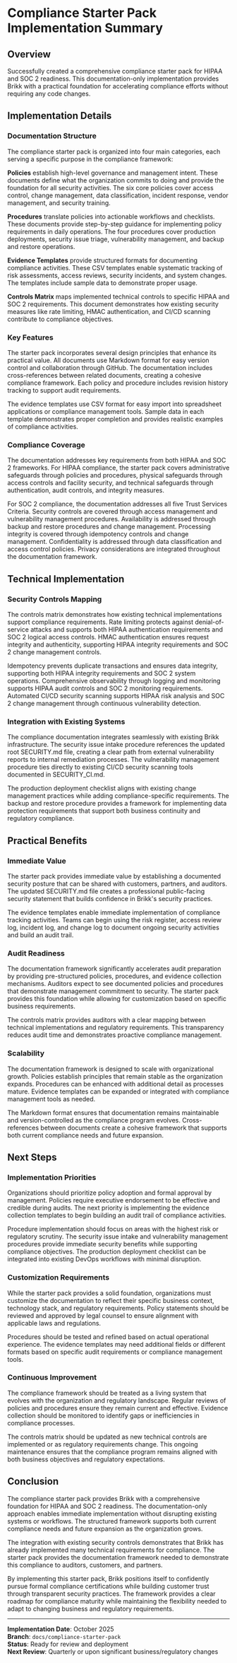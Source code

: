 # Compliance Starter Pack Implementation Summary

## Overview

Successfully created a comprehensive compliance starter pack for HIPAA and SOC 2 readiness. This documentation-only implementation provides Brikk with a practical foundation for accelerating compliance efforts without requiring any code changes.

## Implementation Details

### Documentation Structure

The compliance starter pack is organized into four main categories, each serving a specific purpose in the compliance framework:

**Policies** establish high-level governance and management intent. These documents define what the organization commits to doing and provide the foundation for all security activities. The six core policies cover access control, change management, data classification, incident response, vendor management, and security training.

**Procedures** translate policies into actionable workflows and checklists. These documents provide step-by-step guidance for implementing policy requirements in daily operations. The four procedures cover production deployments, security issue triage, vulnerability management, and backup and restore operations.

**Evidence Templates** provide structured formats for documenting compliance activities. These CSV templates enable systematic tracking of risk assessments, access reviews, security incidents, and system changes. The templates include sample data to demonstrate proper usage.

**Controls Matrix** maps implemented technical controls to specific HIPAA and SOC 2 requirements. This document demonstrates how existing security measures like rate limiting, HMAC authentication, and CI/CD scanning contribute to compliance objectives.

### Key Features

The starter pack incorporates several design principles that enhance its practical value. All documents use Markdown format for easy version control and collaboration through GitHub. The documentation includes cross-references between related documents, creating a cohesive compliance framework. Each policy and procedure includes revision history tracking to support audit requirements.

The evidence templates use CSV format for easy import into spreadsheet applications or compliance management tools. Sample data in each template demonstrates proper completion and provides realistic examples of compliance activities.

### Compliance Coverage

The documentation addresses key requirements from both HIPAA and SOC 2 frameworks. For HIPAA compliance, the starter pack covers administrative safeguards through policies and procedures, physical safeguards through access controls and facility security, and technical safeguards through authentication, audit controls, and integrity measures.

For SOC 2 compliance, the documentation addresses all five Trust Services Criteria. Security controls are covered through access management and vulnerability management procedures. Availability is addressed through backup and restore procedures and change management. Processing integrity is covered through idempotency controls and change management. Confidentiality is addressed through data classification and access control policies. Privacy considerations are integrated throughout the documentation framework.

## Technical Implementation

### Security Controls Mapping

The controls matrix demonstrates how existing technical implementations support compliance requirements. Rate limiting protects against denial-of-service attacks and supports both HIPAA authentication requirements and SOC 2 logical access controls. HMAC authentication ensures request integrity and authenticity, supporting HIPAA integrity requirements and SOC 2 change management controls.

Idempotency prevents duplicate transactions and ensures data integrity, supporting both HIPAA integrity requirements and SOC 2 system operations. Comprehensive observability through logging and monitoring supports HIPAA audit controls and SOC 2 monitoring requirements. Automated CI/CD security scanning supports HIPAA risk analysis and SOC 2 change management through continuous vulnerability detection.

### Integration with Existing Systems

The compliance documentation integrates seamlessly with existing Brikk infrastructure. The security issue intake procedure references the updated root SECURITY.md file, creating a clear path from external vulnerability reports to internal remediation processes. The vulnerability management procedure ties directly to existing CI/CD security scanning tools documented in SECURITY_CI.md.

The production deployment checklist aligns with existing change management practices while adding compliance-specific requirements. The backup and restore procedure provides a framework for implementing data protection requirements that support both business continuity and regulatory compliance.

## Practical Benefits

### Immediate Value

The starter pack provides immediate value by establishing a documented security posture that can be shared with customers, partners, and auditors. The updated SECURITY.md file creates a professional public-facing security statement that builds confidence in Brikk's security practices.

The evidence templates enable immediate implementation of compliance tracking activities. Teams can begin using the risk register, access review log, incident log, and change log to document ongoing security activities and build an audit trail.

### Audit Readiness

The documentation framework significantly accelerates audit preparation by providing pre-structured policies, procedures, and evidence collection mechanisms. Auditors expect to see documented policies and procedures that demonstrate management commitment to security. The starter pack provides this foundation while allowing for customization based on specific business requirements.

The controls matrix provides auditors with a clear mapping between technical implementations and regulatory requirements. This transparency reduces audit time and demonstrates proactive compliance management.

### Scalability

The documentation framework is designed to scale with organizational growth. Policies establish principles that remain stable as the organization expands. Procedures can be enhanced with additional detail as processes mature. Evidence templates can be expanded or integrated with compliance management tools as needed.

The Markdown format ensures that documentation remains maintainable and version-controlled as the compliance program evolves. Cross-references between documents create a cohesive framework that supports both current compliance needs and future expansion.

## Next Steps

### Implementation Priorities

Organizations should prioritize policy adoption and formal approval by management. Policies require executive endorsement to be effective and credible during audits. The next priority is implementing the evidence collection templates to begin building an audit trail of compliance activities.

Procedure implementation should focus on areas with the highest risk or regulatory scrutiny. The security issue intake and vulnerability management procedures provide immediate security benefits while supporting compliance objectives. The production deployment checklist can be integrated into existing DevOps workflows with minimal disruption.

### Customization Requirements

While the starter pack provides a solid foundation, organizations must customize the documentation to reflect their specific business context, technology stack, and regulatory requirements. Policy statements should be reviewed and approved by legal counsel to ensure alignment with applicable laws and regulations.

Procedures should be tested and refined based on actual operational experience. The evidence templates may need additional fields or different formats based on specific audit requirements or compliance management tools.

### Continuous Improvement

The compliance framework should be treated as a living system that evolves with the organization and regulatory landscape. Regular reviews of policies and procedures ensure they remain current and effective. Evidence collection should be monitored to identify gaps or inefficiencies in compliance processes.

The controls matrix should be updated as new technical controls are implemented or as regulatory requirements change. This ongoing maintenance ensures that the compliance program remains aligned with both business objectives and regulatory expectations.

## Conclusion

The compliance starter pack provides Brikk with a comprehensive foundation for HIPAA and SOC 2 readiness. The documentation-only approach enables immediate implementation without disrupting existing systems or workflows. The structured framework supports both current compliance needs and future expansion as the organization grows.

The integration with existing security controls demonstrates that Brikk has already implemented many technical requirements for compliance. The starter pack provides the documentation framework needed to demonstrate this compliance to auditors, customers, and partners.

By implementing this starter pack, Brikk positions itself to confidently pursue formal compliance certifications while building customer trust through transparent security practices. The framework provides a clear roadmap for compliance maturity while maintaining the flexibility needed to adapt to changing business and regulatory requirements.

---

**Implementation Date**: October 2025  
**Branch**: `docs/compliance-starter-pack`  
**Status**: Ready for review and deployment  
**Next Review**: Quarterly or upon significant business/regulatory changes
